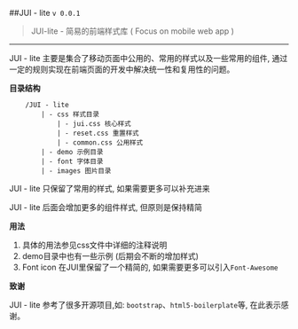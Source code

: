 ##JUI - lite `v 0.0.1`

>JUI-lite - 简易的前端样式库 ( Focus on mobile web app )

---

JUI - lite 主要是集合了移动页面中公用的、常用的样式以及一些常用的组件, 通过一定的规则实现在前端页面的开发中解决统一性和复用性的问题。

**目录结构**

		/JUI - lite
			| - css 样式目录
				| - jui.css 核心样式
				| - reset.css 重置样式
				| - common.css 公用样式
			| - demo 示例目录
			| - font 字体目录
			| - images 图片目录

JUI - lite 只保留了常用的样式, 如果需要更多可以补充进来

JUI - lite 后面会增加更多的组件样式, 但原则是保持精简

**用法**

1. 具体的用法参见css文件中详细的注释说明
2. demo目录中也有一些示例 (后期会不断的增加样式)
3. Font icon 在JUI里保留了一个精简的, 如果需要更多可以引入`Font-Awesome`

**致谢**

JUI - lite 参考了很多开源项目,如: `bootstrap`、`html5-boilerplate`等, 在此表示感谢。




